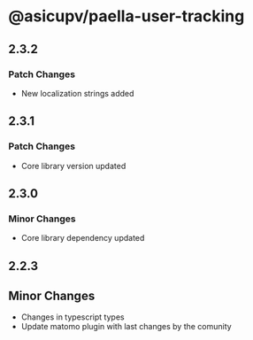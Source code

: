 # @asicupv/paella-user-tracking

## 2.3.2

### Patch Changes

- New localization strings added

## 2.3.1

### Patch Changes

- Core library version updated

## 2.3.0

### Minor Changes

- Core library dependency updated

## 2.2.3

## Minor Changes

- Changes in typescript types
- Update matomo plugin with last changes by the comunity
